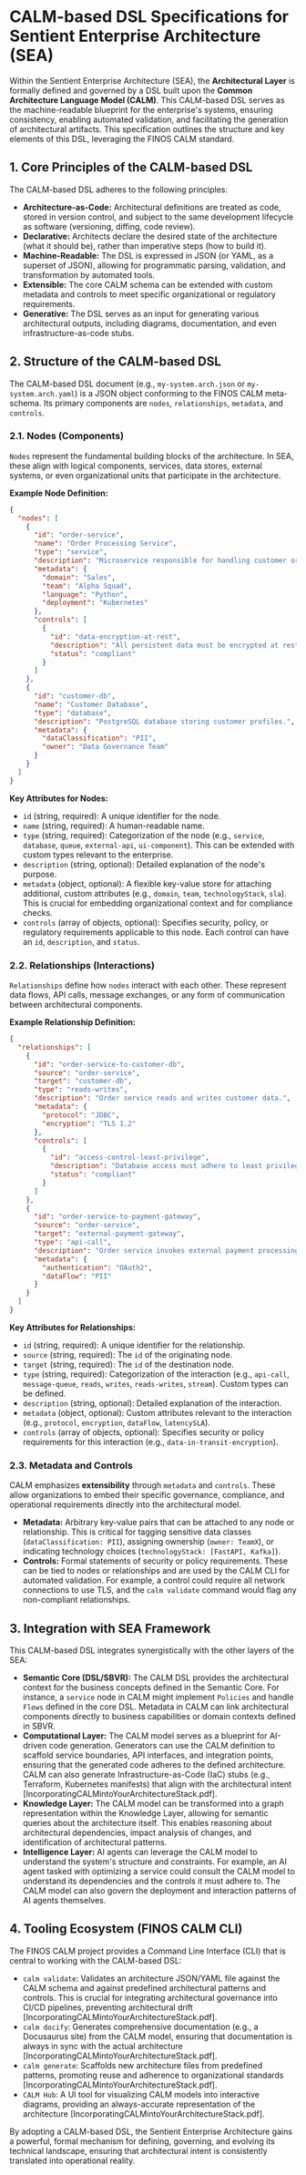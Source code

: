 # **CALM-based DSL Specifications for Sentient Enterprise Architecture (SEA)**

Within the Sentient Enterprise Architecture (SEA), the **Architectural Layer** is formally defined and governed by a DSL built upon the **Common Architecture Language Model (CALM)**. This CALM-based DSL serves as the machine-readable blueprint for the enterprise's systems, ensuring consistency, enabling automated validation, and facilitating the generation of architectural artifacts. This specification outlines the structure and key elements of this DSL, leveraging the FINOS CALM standard.

## **1. Core Principles of the CALM-based DSL**

The CALM-based DSL adheres to the following principles:

*   **Architecture-as-Code:** Architectural definitions are treated as code, stored in version control, and subject to the same development lifecycle as software (versioning, diffing, code review).
*   **Declarative:** Architects declare the desired state of the architecture (what it should be), rather than imperative steps (how to build it).
*   **Machine-Readable:** The DSL is expressed in JSON (or YAML, as a superset of JSON), allowing for programmatic parsing, validation, and transformation by automated tools.
*   **Extensible:** The core CALM schema can be extended with custom metadata and controls to meet specific organizational or regulatory requirements.
*   **Generative:** The DSL serves as an input for generating various architectural outputs, including diagrams, documentation, and even infrastructure-as-code stubs.

## **2. Structure of the CALM-based DSL**

The CALM-based DSL document (e.g., `my-system.arch.json` or `my-system.arch.yaml`) is a JSON object conforming to the FINOS CALM meta-schema. Its primary components are `nodes`, `relationships`, `metadata`, and `controls`.

### **2.1. Nodes (Components)**

`Nodes` represent the fundamental building blocks of the architecture. In SEA, these align with logical components, services, data stores, external systems, or even organizational units that participate in the architecture.

**Example Node Definition:**

```json
{
  "nodes": [
    {
      "id": "order-service",
      "name": "Order Processing Service",
      "type": "service",
      "description": "Microservice responsible for handling customer orders.",
      "metadata": {
        "domain": "Sales",
        "team": "Alpha Squad",
        "language": "Python",
        "deployment": "Kubernetes"
      },
      "controls": [
        {
          "id": "data-encryption-at-rest",
          "description": "All persistent data must be encrypted at rest.",
          "status": "compliant"
        }
      ]
    },
    {
      "id": "customer-db",
      "name": "Customer Database",
      "type": "database",
      "description": "PostgreSQL database storing customer profiles.",
      "metadata": {
        "dataClassification": "PII",
        "owner": "Data Governance Team"
      }
    }
  ]
}
```

**Key Attributes for Nodes:**

*   `id` (string, required): A unique identifier for the node.
*   `name` (string, required): A human-readable name.
*   `type` (string, required): Categorization of the node (e.g., `service`, `database`, `queue`, `external-api`, `ui-component`). This can be extended with custom types relevant to the enterprise.
*   `description` (string, optional): Detailed explanation of the node's purpose.
*   `metadata` (object, optional): A flexible key-value store for attaching additional, custom attributes (e.g., `domain`, `team`, `technologyStack`, `sla`). This is crucial for embedding organizational context and for compliance checks.
*   `controls` (array of objects, optional): Specifies security, policy, or regulatory requirements applicable to this node. Each control can have an `id`, `description`, and `status`.

### **2.2. Relationships (Interactions)**

`Relationships` define how `nodes` interact with each other. These represent data flows, API calls, message exchanges, or any form of communication between architectural components.

**Example Relationship Definition:**

```json
{
  "relationships": [
    {
      "id": "order-service-to-customer-db",
      "source": "order-service",
      "target": "customer-db",
      "type": "reads-writes",
      "description": "Order service reads and writes customer data.",
      "metadata": {
        "protocol": "JDBC",
        "encryption": "TLS 1.2"
      },
      "controls": [
        {
          "id": "access-control-least-privilege",
          "description": "Database access must adhere to least privilege principle.",
          "status": "compliant"
        }
      ]
    },
    {
      "id": "order-service-to-payment-gateway",
      "source": "order-service",
      "target": "external-payment-gateway",
      "type": "api-call",
      "description": "Order service invokes external payment processing API.",
      "metadata": {
        "authentication": "OAuth2",
        "dataFlow": "PII"
      }
    }
  ]
}
```

**Key Attributes for Relationships:**

*   `id` (string, required): A unique identifier for the relationship.
*   `source` (string, required): The `id` of the originating node.
*   `target` (string, required): The `id` of the destination node.
*   `type` (string, required): Categorization of the interaction (e.g., `api-call`, `message-queue`, `reads`, `writes`, `reads-writes`, `stream`). Custom types can be defined.
*   `description` (string, optional): Detailed explanation of the interaction.
*   `metadata` (object, optional): Custom attributes relevant to the interaction (e.g., `protocol`, `encryption`, `dataFlow`, `latencySLA`).
*   `controls` (array of objects, optional): Specifies security or policy requirements for this interaction (e.g., `data-in-transit-encryption`).

### **2.3. Metadata and Controls**

CALM emphasizes **extensibility** through `metadata` and `controls`. These allow organizations to embed their specific governance, compliance, and operational requirements directly into the architectural model.

*   **Metadata:** Arbitrary key-value pairs that can be attached to any node or relationship. This is critical for tagging sensitive data classes (`dataClassification: PII`), assigning ownership (`owner: TeamX`), or indicating technology choices (`technologyStack: [FastAPI, Kafka]`).
*   **Controls:** Formal statements of security or policy requirements. These can be tied to nodes or relationships and are used by the CALM CLI for automated validation. For example, a control could require all network connections to use TLS, and the `calm validate` command would flag any non-compliant relationships.

## **3. Integration with SEA Framework**

This CALM-based DSL integrates synergistically with the other layers of the SEA:

*   **Semantic Core (DSL/SBVR):** The CALM DSL provides the architectural context for the business concepts defined in the Semantic Core. For instance, a `service` node in CALM might implement `Policies` and handle `Flows` defined in the core DSL. Metadata in CALM can link architectural components directly to business capabilities or domain contexts defined in SBVR.
*   **Computational Layer:** The CALM model serves as a blueprint for AI-driven code generation. Generators can use the CALM definition to scaffold service boundaries, API interfaces, and integration points, ensuring that the generated code adheres to the defined architecture. CALM can also generate Infrastructure-as-Code (IaC) stubs (e.g., Terraform, Kubernetes manifests) that align with the architectural intent [IncorporatingCALMintoYourArchitectureStack.pdf].
*   **Knowledge Layer:** The CALM model can be transformed into a graph representation within the Knowledge Layer, allowing for semantic queries about the architecture itself. This enables reasoning about architectural dependencies, impact analysis of changes, and identification of architectural patterns.
*   **Intelligence Layer:** AI agents can leverage the CALM model to understand the system's structure and constraints. For example, an AI agent tasked with optimizing a service could consult the CALM model to understand its dependencies and the controls it must adhere to. The CALM model can also govern the deployment and interaction patterns of AI agents themselves.

## **4. Tooling Ecosystem (FINOS CALM CLI)**

The FINOS CALM project provides a Command Line Interface (CLI) that is central to working with the CALM-based DSL:

*   `calm validate`: Validates an architecture JSON/YAML file against the CALM schema and against predefined architectural patterns and controls. This is crucial for integrating architectural governance into CI/CD pipelines, preventing architectural drift [IncorporatingCALMintoYourArchitectureStack.pdf].
*   `calm docify`: Generates comprehensive documentation (e.g., a Docusaurus site) from the CALM model, ensuring that documentation is always in sync with the actual architecture [IncorporatingCALMintoYourArchitectureStack.pdf].
*   `calm generate`: Scaffolds new architecture files from predefined patterns, promoting reuse and adherence to organizational standards [IncorporatingCALMintoYourArchitectureStack.pdf].
*   `CALM Hub`: A UI tool for visualizing CALM models into interactive diagrams, providing an always-accurate representation of the architecture [IncorporatingCALMintoYourArchitectureStack.pdf].

By adopting a CALM-based DSL, the Sentient Enterprise Architecture gains a powerful, formal mechanism for defining, governing, and evolving its technical landscape, ensuring that architectural intent is consistently translated into operational reality.
